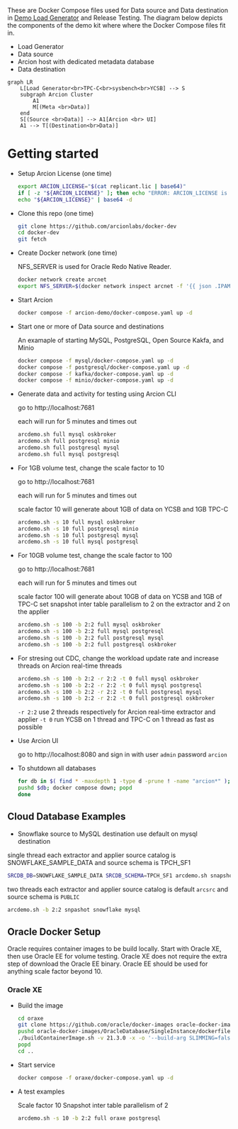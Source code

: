 These are Docker Compose files used for Data source and Data destination in [Demo Load Generator](https://github.com/arcionlabs/arcion-demo) and Release Testing.
The diagram below depicts the components of the demo kit where where the Docker Compose files fit in.

- Load Generator
- Data source
- Arcion host with dedicated metadata database
- Data destination

```mermaid
graph LR
    L[Load Generator<br>TPC-C<br>sysbench<br>YCSB] --> S
    subgraph Arcion Cluster
        A1
        M[(Meta <br>Data)]
    end
    S[(Source <br>Data)] --> A1[Arcion <br> UI]
    A1 --> T[(Destination<br>Data)]
```

# Getting started

- Setup Arcion License (one time)

    ```bash
    export ARCION_LICENSE="$(cat replicant.lic | base64)"
    if [ -z "${ARCION_LICENSE}" ]; then echo "ERROR: ARCION_LICENSE is blank"; fi
    echo "${ARCION_LICENSE}" | base64 -d
    ```

- Clone this repo (one time)

    ```bash
    git clone https://github.com/arcionlabs/docker-dev 
    cd docker-dev
    git fetch
    ```

- Create Docker network (one time)

    NFS_SERVER is used for Oracle Redo Native Reader.

    ```bash
    docker network create arcnet
    export NFS_SERVER=$(docker network inspect arcnet -f '{{ json .IPAM}}' | jq -r '.Config | .[] | .Subnet | split("/") | .[0] | split(".") | .[0:3] | join(".")').254
    ```

- Start Arcion

    ```bash
    docker compose -f arcion-demo/docker-compose.yaml up -d
    ```

- Start one or more of Data source and destinations

  An examaple of starting MySQL, PostgreSQL, Open Source Kakfa, and Minio 

    ```bash
    docker compose -f mysql/docker-compose.yaml up -d
    docker compose -f postgresql/docker-compose.yaml up -d
    docker compose -f kafka/docker-compose.yaml up -d
    docker compose -f minio/docker-compose.yaml up -d
    ```

- Generate data and activity for testing using Arcion CLI

    go to http://localhost:7681

    each will run for 5 minutes and times out

    ```bash
    arcdemo.sh full mysql oskbroker
    arcdemo.sh full postgresql minio
    arcdemo.sh full postgresql mysql
    arcdemo.sh full mysql postgresql
    ```

- For 1GB volume test, change the scale factor to 10

    go to http://localhost:7681

    each will run for 5 minutes and times out

    scale factor 10 will generate about 1GB of data on YCSB and 1GB TPC-C

    ```bash
    arcdemo.sh -s 10 full mysql oskbroker
    arcdemo.sh -s 10 full postgresql minio
    arcdemo.sh -s 10 full postgresql mysql
    arcdemo.sh -s 10 full mysql postgresql
    ```

- For 10GB volume test, change the scale factor to 100

    go to http://localhost:7681

    each will run for 5 minutes and times out

    scale factor 100 will generate about 10GB of data on YCSB and 1GB of TPC-C
    set snapshot inter table parallelism to 2 on the extractor and 2 on the applier

    ```bash
    arcdemo.sh -s 100 -b 2:2 full mysql oskbroker
    arcdemo.sh -s 100 -b 2:2 full mysql postgresql
    arcdemo.sh -s 100 -b 2:2 full postgresql mysql
    arcdemo.sh -s 100 -b 2:2 full postgresql oskbroker
    ```

- For stresing out CDC, change the workload update rate and increase threads on Arcion real-time threads

    ```bash
    arcdemo.sh -s 100 -b 2:2 -r 2:2 -t 0 full mysql oskbroker
    arcdemo.sh -s 100 -b 2:2 -r 2:2 -t 0 full mysql postgresql
    arcdemo.sh -s 100 -b 2:2 -r 2:2 -t 0 full postgresql mysql
    arcdemo.sh -s 100 -b 2:2 -r 2:2 -t 0 full postgresql oskbroker
    ```

    `-r 2:2` use 2 threads respectively for Arcion real-time extractor and applier 
    `-t 0`   run YCSB on 1 thread and TPC-C on 1 thread as fast as possible 
    
- Use Arcion UI

    go to http://localhost:8080 and sign in with user `admin` password `arcion`

- To shutdown all databases

    ```bash
    for db in $( find * -maxdepth 1 -type d -prune ! -name "arcion*" ); do
    pushd $db; docker compose down; popd
    done
    ```

## Cloud Database Examples

- Snowflake source to MySQL destination
use default on mysql destination

single thread each extractor and applier
source catalog is SNOWFLAKE_SAMPLE_DATA and source schema is TPCH_SF1

```bash
SRCDB_DB=SNOWFLAKE_SAMPLE_DATA SRCDB_SCHEMA=TPCH_SF1 arcdemo.sh snapshot snowflake mysql
```

two threads each extractor and applier
source catalog is default `arcsrc` and source schema is `PUBLIC`
```bash
arcdemo.sh -b 2:2 snpashot snowflake mysql
```

## Oracle Docker Setup

Oracle requires container images to be build locally.
Start with Oracle XE, then use Oracle EE for volume testing.
Oracle XE does not require the extra step of download the Oracle EE binary.
Oracle EE should be used for anything scale factor beyond 10.

### Oracle XE

- Build the image

    ```bash
    cd oraxe
    git clone https://github.com/oracle/docker-images oracle-docker-images
    pushd oracle-docker-images/OracleDatabase/SingleInstance/dockerfiles 
    ./buildContainerImage.sh -v 21.3.0 -x -o '--build-arg SLIMMING=false'
    popd
    cd ..
    ```

- Start service

    ```bash
    docker compose -f oraxe/docker-compose.yaml up -d
    ``` 

- A test examples

    Scale factor 10 
    Snapshot inter table parallelism of 2

    ```bash
    arcdemo.sh -s 10 -b 2:2 full oraxe postgresql
    ```